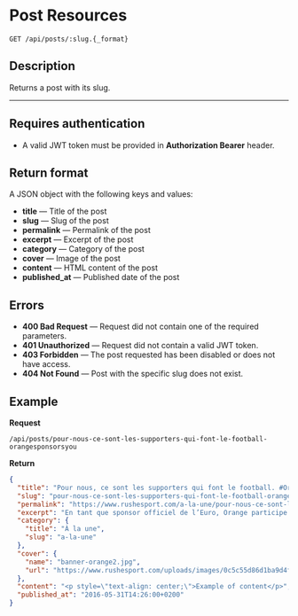# Post Resources

`GET /api/posts/:slug.{_format}`

## Description
Returns a post with its slug.

***

## Requires authentication
* A valid JWT token must be provided in **Authorization Bearer** header.

## Return format
A JSON object with the following keys and values:
- **title** — Title of the post
- **slug** — Slug of the post
- **permalink** — Permalink of the post
- **excerpt** — Excerpt of the post
- **category** — Category of the post
- **cover** — Image of the post
- **content** — HTML content of the post 
- **published_at** — Published date of the post

## Errors
- **400 Bad Request** — Request did not contain one of the required parameters.
- **401 Unauthorized** — Request did not contain a valid JWT token.
- **403 Forbidden** — The post requested has been disabled or does not have access.
- **404 Not Found** — Post with the specific slug does not exist.

## Example
**Request**
```
/api/posts/pour-nous-ce-sont-les-supporters-qui-font-le-football-orangesponsorsyou
```

**Return**
``` json
{
  "title": "Pour nous, ce sont les supporters qui font le football. #OrangeSponsorsYou",
  "slug": "pour-nous-ce-sont-les-supporters-qui-font-le-football-orangesponsorsyou",
  "permalink": "https://www.rushesport.com/a-la-une/pour-nous-ce-sont-les-supporters-qui-font-le-football-orangesponsorsyou",
  "excerpt": "En tant que sponsor officiel de l’Euro, Orange participe à la compétition virtuelle officielle UEFA EURO2016 sur PES2016, le célèbre jeu de football développé par Konami et on vous offre la possibilité de concourir sous la tunique Orange.",
  "category": {
    "title": "À la une",
    "slug": "a-la-une"
  },
  "cover": {
    "name": "banner-orange2.jpg",
    "url": "https://www.rushesport.com/uploads/images/0c5c55d86d1ba9d4fb6bf65bab567df6120593c5.jpeg"
  },
  "content": "<p style=\"text-align: center;\">Example of content</p>",
  "published_at": "2016-05-31T14:26:00+0200"
}
```